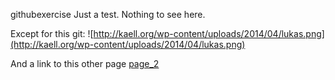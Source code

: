 githubexercise
Just a test. Nothing to see here.

Except for this git:
![http://kaell.org/wp-content/uploads/2014/04/lukas.png](http://kaell.org/wp-content/uploads/2014/04/lukas.png)

And a link to this other page [page_2](page_2)


